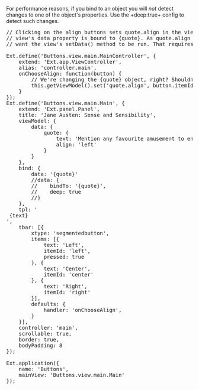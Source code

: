 For performance reasons, if you bind to an object you will *not* detect changes to one of the object's properties.
Use the +deep:true+ config to detect such changes.
<pre class="runnable run">
// Clicking on the align buttons sets quote.align in the view model.The 
// view's data property is bound to {quote}. As quote.align changes, we
// want the view's setData() method to be run. That requires deep:true

Ext.define('Buttons.view.main.MainController', {
    extend: 'Ext.app.ViewController',
    alias: 'controller.main',
    onChooseAlign: function(button) {
        // We're changing the {quote} object, right? Shouldn't setData() be run?
        this.getViewModel().set('quote.align', button.itemId);
    }
});
Ext.define('Buttons.view.main.Main', {
    extend: 'Ext.panel.Panel',
    title: 'Jane Austen: Sense and Sensibility',
    viewModel: {
        data: {
            quote: {
                text: 'Mention any favourite amusement to engage her to talk. She could not be silent when such points were introduced, and she had neither shyness nor reserve in their discussion. They speedily discovered that their enjoyment of dancing and music was mutual, and that it arose from a general conformity of judgment in all that related to either. Encouraged by this to a further examination of his opinions, she proceeded to question him on the subject of books; her favourite authors were brought forward and dwelt upon with so rapturous a delight that any young man of five and twenty must have been insensible indeed not to become an immediate convert to the excellence of such works, however disregarded before. Their taste was strikingly alike. The same books, the same passages were idolized by each; or if any difference appeared, any objection arose, it lasted no longer than till the force of her arguments and the brightness of her eyes could be displayed. He acquiesced in all her decisions, caught all her enthusiasm; and long before his visit concluded, they conversed with the familiarity of a long-established acquaintance.',
                align: 'left'
            }
        }
    },
    bind: {
        data: '{quote}'
        //data: {
        //    bindTo: '{quote}',
        //    deep: true
        //}
    },
    tpl: ' <div style="text-align: {align}"> {text} </div>',
    tbar: [{
        xtype: 'segmentedbutton',
        items: [{
            text: 'Left',
            itemId: 'left',
            pressed: true
        }, {
            text: 'Center',
            itemId: 'center'
        }, {
            text: 'Right',
            itemId: 'right'
        }],
        defaults: {
            handler: 'onChooseAlign',
        }
    }],
    controller: 'main',
    scrollable: true,
    border: true,
    bodyPadding: 8
});

Ext.application({
    name: 'Buttons',
    mainView: 'Buttons.view.main.Main'
});</pre>

